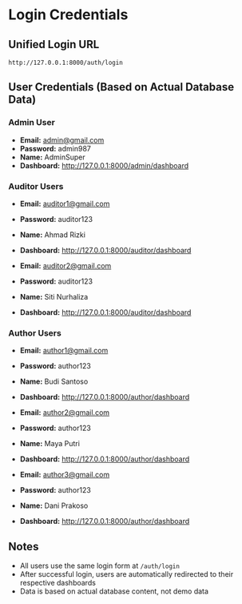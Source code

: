 # Login Credentials

## Unified Login URL
`http://127.0.0.1:8000/auth/login`

## User Credentials (Based on Actual Database Data)

### Admin User
- **Email:** admin@gmail.com
- **Password:** admin987
- **Name:** AdminSuper
- **Dashboard:** http://127.0.0.1:8000/admin/dashboard

### Auditor Users
- **Email:** auditor1@gmail.com
- **Password:** auditor123
- **Name:** Ahmad Rizki
- **Dashboard:** http://127.0.0.1:8000/auditor/dashboard

- **Email:** auditor2@gmail.com
- **Password:** auditor123
- **Name:** Siti Nurhaliza
- **Dashboard:** http://127.0.0.1:8000/auditor/dashboard

### Author Users
- **Email:** author1@gmail.com
- **Password:** author123
- **Name:** Budi Santoso
- **Dashboard:** http://127.0.0.1:8000/author/dashboard

- **Email:** author2@gmail.com
- **Password:** author123
- **Name:** Maya Putri
- **Dashboard:** http://127.0.0.1:8000/author/dashboard

- **Email:** author3@gmail.com
- **Password:** author123
- **Name:** Dani Prakoso
- **Dashboard:** http://127.0.0.1:8000/author/dashboard

## Notes
- All users use the same login form at `/auth/login`
- After successful login, users are automatically redirected to their respective dashboards
- Data is based on actual database content, not demo data
